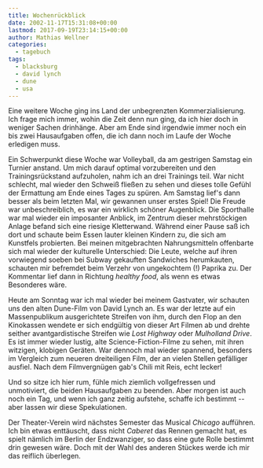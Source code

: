 ```yaml
---
title: Wochenrückblick
date: 2002-11-17T15:31:08+00:00
lastmod: 2017-09-19T23:14:15+00:00
author: Mathias Wellner
categories:
  - tagebuch
tags:
  - blacksburg
  - david lynch
  - dune
  - usa
---
```

Eine weitere Woche ging ins Land der unbegrenzten Kommerzialisierung. Ich frage mich immer, wohin die Zeit denn nun ging, da ich hier doch in weniger Sachen drinhänge. Aber am Ende sind irgendwie immer noch ein bis zwei Hausaufgaben offen, die ich dann noch im Laufe der Woche erledigen muss.

Ein Schwerpunkt diese Woche war Volleyball, da am gestrigen Samstag ein Turnier anstand. Um mich darauf optimal vorzubereiten und den Trainingsrückstand aufzuholen, nahm ich an drei Trainings teil. War nicht schlecht, mal wieder den Schweiß fließen zu sehen und dieses tolle Gefühl der Ermattung am Ende eines Tages zu spüren. Am Samstag lief's dann besser als beim letzten Mal, wir gewannen unser erstes Spiel! Die Freude war unbeschreiblich, es war ein wirklich schöner Augenblick. Die Sporthalle war mal wieder ein imposanter Anblick, im Zentrum dieser mehrstöckigen Anlage befand sich eine riesige Kletterwand. Während einer Pause saß ich dort und schaute beim Essen lauter kleinen Kindern zu, die sich am Kunstfels probierten. Bei meinen mitgebrachten Nahrungsmitteln offenbarte sich mal wieder der kulturelle Unterschied: Die Leute, welche auf ihren vorwiegend soeben bei Subway gekauften Sandwiches herumkauten, schauten mir befremdet beim Verzehr von ungekochtem (!) Paprika zu. Der Kommentar lief dann in Richtung _healthy food_, als wenn es etwas Besonderes wäre.

Heute am Sonntag war ich mal wieder bei meinem Gastvater, wir schauten uns den alten Dune-Film von David Lynch an. Es war der letzte auf ein Massenpublikum ausgerichtete Streifen von ihm, durch den Flop an den Kinokassen wendete er sich endgültig von dieser Art Filmen ab und drehte seither avantgardistische Streifen wie _Lost Highway_ oder _Mulholland Drive_. Es ist immer wieder lustig, alte Science-Fiction-Filme zu sehen, mit ihren witzigen, klobigen Geräten. War dennoch mal wieder spannend, besonders im Vergleich zum neueren dreiteiligen Film, der an vielen Stellen gefälliger ausfiel. Nach dem Filmvergnügen gab's Chili mit Reis, echt lecker!

Und so sitze ich hier rum, fühle mich ziemlich vollgefressen und unmotiviert, die beiden Hausaufgaben zu beenden. Aber morgen ist auch noch ein Tag, und wenn ich ganz zeitig aufstehe, schaffe ich bestimmt -- aber lassen wir diese Spekulationen.

Der Theater-Verein wird nächstes Semester das Musical _Chicago_ aufführen. Ich bin etwas enttäuscht, dass nicht _Caberet_ das Rennen gemacht hat, es spielt nämlich im Berlin der Endzwanziger, so dass eine gute Rolle bestimmt drin gewesen wäre. Doch mit der Wahl des 
anderen Stückes werde ich mir das reiflich überlegen.